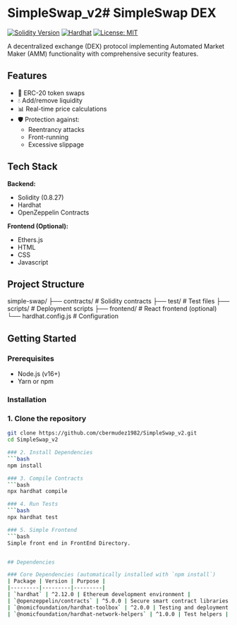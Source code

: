 # SimpleSwap_v2# SimpleSwap DEX

[![Solidity Version](https://img.shields.io/badge/Solidity-0.8.27-blue)](https://soliditylang.org)
[![Hardhat](https://img.shields.io/badge/Built%20with-Hardhat-yellow)](https://hardhat.org)
[![License: MIT](https://img.shields.io/badge/License-MIT-green)](LICENSE)

A decentralized exchange (DEX) protocol implementing Automated Market Maker (AMM) functionality with comprehensive security features.

## Features

- 🔄 ERC-20 token swaps
- 💧 Add/remove liquidity
- 📊 Real-time price calculations
- 🛡️ Protection against:
  - Reentrancy attacks
  - Front-running
  - Excessive slippage

## Tech Stack

**Backend:**
- Solidity (0.8.27)
- Hardhat
- OpenZeppelin Contracts

**Frontend (Optional):**
- Ethers.js
- HTML
- CSS
- Javascript

## Project Structure

simple-swap/
├── contracts/          # Solidity contracts
├── test/               # Test files
├── scripts/            # Deployment scripts
├── frontend/           # React frontend (optional)
└── hardhat.config.js   # Configuration


## Getting Started

### Prerequisites
- Node.js (v16+)
- Yarn or npm

### Installation

### 1. Clone the repository
```bash
git clone https://github.com/cbermudez1982/SimpleSwap_v2.git
cd SimpleSwap_v2

### 2. Install Dependencies
```bash
npm install

### 3. Compile Contracts
```bash
npx hardhat compile

### 4. Run Tests
```bash
npx hardhat test

### 5. Simple Frontend 
```bash
Simple front end in FrontEnd Directory.


## Dependencies

### Core Dependencies (automatically installed with `npm install`)
| Package | Version | Purpose |
|---------|---------|---------|
| `hardhat` | ^2.12.0 | Ethereum development environment |
| `@openzeppelin/contracts` | ^5.0.0 | Secure smart contract libraries |
| `@nomicfoundation/hardhat-toolbox` | ^2.0.0 | Testing and deployment utilities |
| `@nomicfoundation/hardhat-network-helpers` | ^1.0.0 | Test helpers |


